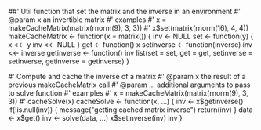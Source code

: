 ##' Util function that set the matrix and the inverse in an environment
#' @param x an invertible matrix
#' examples
#' x = makeCacheMatrix(matrix(rnorm(9), 3, 3))
#' x$set(matrix(rnorm(16), 4, 4))
makeCacheMatrix <- function(x = matrix()) {
  inv <- NULL
  set <- function(y) {
    x <<- y
    inv <<- NULL
  }
  get <- function() x
  setinverse <- function(inverse) inv <<- inverse
  getinverse <- function() inv
  list(set = set, get = get,
       setinverse = setinverse,
       getinverse = getinverse)
}


#' Compute and cache the inverse of a matrix
#' @param x the result of a previous makeCacheMatrix call
#' @param ... additional arguments to pass to solve function
#' examples
#' x = makeCacheMatrix(matrix(rnorm(9), 3, 3))
#' cacheSolve(x)
cacheSolve <- function(x, ...) {
  inv <- x$getinverse()
  if(!is.null(inv)) {
    message("getting cached matrix inverse")
    return(inv)
  }
  data <- x$get()
  inv <- solve(data, ...)
  x$setinverse(inv)
  inv
}
